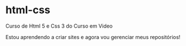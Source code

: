 # html-css
 Curso de Html 5 e Css 3 do Curso em Video

 Estou aprendendo a criar sites e agora vou gerenciar meus repositórios!